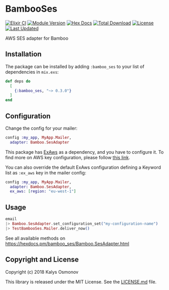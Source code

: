 # BambooSes

[![Elixir CI](https://github.com/kalys/bamboo_ses/actions/workflows/elixir.yml/badge.svg)](https://github.com/kalys/bamboo_ses/actions/workflows/elixir.yml)
[![Module Version](https://img.shields.io/hexpm/v/bamboo_ses.svg)](https://hex.pm/packages/bamboo_ses)
[![Hex Docs](https://img.shields.io/badge/hex-docs-lightgreen.svg)](https://hexdocs.pm/bamboo_ses/)
[![Total Download](https://img.shields.io/hexpm/dt/bamboo_ses.svg)](https://hex.pm/packages/bamboo_ses)
[![License](https://img.shields.io/hexpm/l/bamboo_ses.svg)](https://github.com/kalys/bamboo_ses/blob/master/LICENSE.md)
[![Last Updated](https://img.shields.io/github/last-commit/kalys/bamboo_ses.svg)](https://github.com/kalys/bamboo_ses/commits/master)


AWS SES adapter for Bamboo

## Installation

The package can be installed by adding `:bamboo_ses` to your list of dependencies in `mix.exs`:

```elixir
def deps do
  [
    {:bamboo_ses, "~> 0.3.0"}
  ]
end
```

## Configuration

Change the config for your mailer:

```elixir
config :my_app, MyApp.Mailer,
  adapter: Bamboo.SesAdapter
```

This package has [ExAws](https://github.com/ex-aws/ex_aws) as a dependency, and you have to configure it. To find more
on AWS key configuration, please follow [this link](https://github.com/ex-aws/ex_aws#aws-key-configuration).

You can also override the default ExAws configuration defining a Keyword list as `:ex_aws` key in the mailer config:

```elixir
config :my_app, MyApp.Mailer,
  adapter: Bamboo.SesAdapter,
  ex_aws: [region: "eu-west-1"]
```

## Usage

```elixir
email
|> Bamboo.SesAdapter.set_configuration_set("my-configuration-name")
|> TestBambooSes.Mailer.deliver_now()
```

See all available methods on https://hexdocs.pm/bamboo_ses/Bamboo.SesAdapter.html

## Copyright and License

Copyright (c) 2018 Kalys Osmonov

This library is released under the MIT License. See the [LICENSE.md](./LICENSE.md) file.
